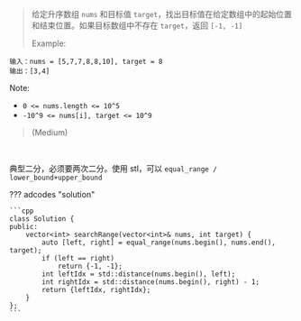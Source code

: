 <!-- prettier-ignore-start -->

> 给定升序数组 `nums` 和目标值 `target`，找出目标值在给定数组中的起始位置和结束位置。如果目标数组中不存在 `target`，返回 `[-1, -1]`
>
> 
> Example:
```
输入：nums = [5,7,7,8,8,10], target = 8
输出：[3,4]
```
Note:
>
-   `0 <= nums.length <= 10^5`
-   `-10^9 <= nums[i], target <= 10^9`
>
> (Medium) 

<!-- prettier-ignore-end -->

<br>

典型二分，必须要两次二分。使用 stl，可以 `equal_range / lower_bound+upper_bound`

??? adcodes "solution"

    ```cpp
    class Solution {
    public:
        vector<int> searchRange(vector<int>& nums, int target) {
            auto [left, right] = equal_range(nums.begin(), nums.end(), target);
            if (left == right)
                return {-1, -1};
            int leftIdx = std::distance(nums.begin(), left);
            int rightIdx = std::distance(nums.begin(), right) - 1;
            return {leftIdx, rightIdx};
        }
    };
    ```
